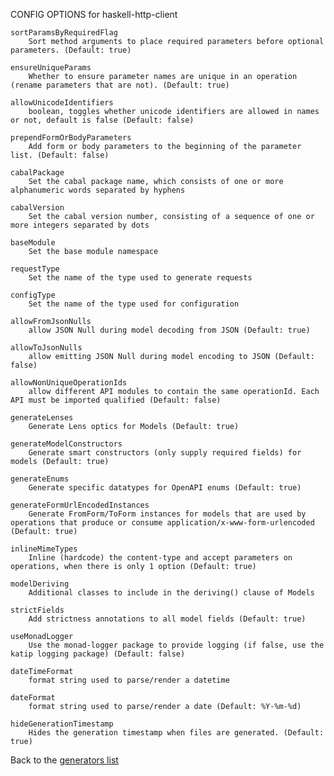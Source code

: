 
CONFIG OPTIONS for haskell-http-client

	sortParamsByRequiredFlag
	    Sort method arguments to place required parameters before optional parameters. (Default: true)

	ensureUniqueParams
	    Whether to ensure parameter names are unique in an operation (rename parameters that are not). (Default: true)

	allowUnicodeIdentifiers
	    boolean, toggles whether unicode identifiers are allowed in names or not, default is false (Default: false)

	prependFormOrBodyParameters
	    Add form or body parameters to the beginning of the parameter list. (Default: false)

	cabalPackage
	    Set the cabal package name, which consists of one or more alphanumeric words separated by hyphens

	cabalVersion
	    Set the cabal version number, consisting of a sequence of one or more integers separated by dots

	baseModule
	    Set the base module namespace

	requestType
	    Set the name of the type used to generate requests

	configType
	    Set the name of the type used for configuration

	allowFromJsonNulls
	    allow JSON Null during model decoding from JSON (Default: true)

	allowToJsonNulls
	    allow emitting JSON Null during model encoding to JSON (Default: false)

	allowNonUniqueOperationIds
	    allow different API modules to contain the same operationId. Each API must be imported qualified (Default: false)

	generateLenses
	    Generate Lens optics for Models (Default: true)

	generateModelConstructors
	    Generate smart constructors (only supply required fields) for models (Default: true)

	generateEnums
	    Generate specific datatypes for OpenAPI enums (Default: true)

	generateFormUrlEncodedInstances
	    Generate FromForm/ToForm instances for models that are used by operations that produce or consume application/x-www-form-urlencoded (Default: true)

	inlineMimeTypes
	    Inline (hardcode) the content-type and accept parameters on operations, when there is only 1 option (Default: true)

	modelDeriving
	    Additional classes to include in the deriving() clause of Models

	strictFields
	    Add strictness annotations to all model fields (Default: true)

	useMonadLogger
	    Use the monad-logger package to provide logging (if false, use the katip logging package) (Default: false)

	dateTimeFormat
	    format string used to parse/render a datetime

	dateFormat
	    format string used to parse/render a date (Default: %Y-%m-%d)

	hideGenerationTimestamp
	    Hides the generation timestamp when files are generated. (Default: true)

Back to the [generators list](README.md)
